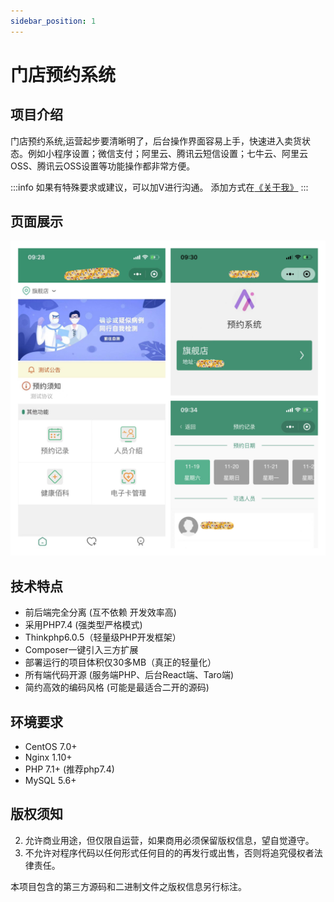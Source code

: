 ```yaml
---
sidebar_position: 1
---
```

# 门店预约系统

## 项目介绍
门店预约系统,运营起步要清晰明了，后台操作界面容易上手，快速进入卖货状态。例如小程序设置；微信支付；阿里云、腾讯云短信设置；七牛云、阿里云OSS、腾讯云OSS设置等功能操作都非常方便。

:::info
如果有特殊要求或建议，可以加V进行沟通。
添加方式在[《关于我》](about)
:::


## 页面展示
![An image from the static](/img/yuyue.png)

## 技术特点
* 前后端完全分离 (互不依赖 开发效率高)
* 采用PHP7.4 (强类型严格模式)
* Thinkphp6.0.5（轻量级PHP开发框架）
* Composer一键引入三方扩展
* 部署运行的项目体积仅30多MB（真正的轻量化）
* 所有端代码开源 (服务端PHP、后台React端、Taro端)
* 简约高效的编码风格 (可能是最适合二开的源码)

## 环境要求
- CentOS 7.0+
- Nginx 1.10+
- PHP 7.1+  (推荐php7.4)
- MySQL 5.6+

## 版权须知

2. 允许商业用途，但仅限自运营，如果商用必须保留版权信息，望自觉遵守。
3. 不允许对程序代码以任何形式任何目的的再发行或出售，否则将追究侵权者法律责任。


本项目包含的第三方源码和二进制文件之版权信息另行标注。